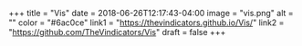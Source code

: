 +++
title = "Vis"
date = 2018-06-26T12:17:43-04:00
image = "vis.png"
alt = ""
color = "#6ac0ce"
link1 = "https://thevindicators.github.io/Vis/"
link2 = "https://github.com/TheVindicators/Vis"
draft = false
+++

